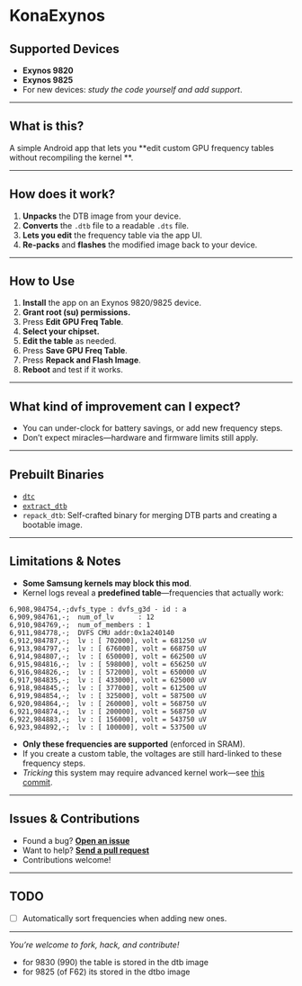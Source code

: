 # KonaExynos

## Supported Devices

- **Exynos 9820**
- **Exynos 9825**
- For new devices: _study the code yourself and add support_.

---

## What is this?

A simple Android app that lets you **edit custom GPU frequency tables without recompiling the kernel
**.

---

## How does it work?

1. **Unpacks** the DTB image from your device.
2. **Converts** the `.dtb` file to a readable `.dts` file.
3. **Lets you edit** the frequency table via the app UI.
4. **Re-packs** and **flashes** the modified image back to your device.

---

## How to Use

1. **Install** the app on an Exynos 9820/9825 device.
2. **Grant root (su) permissions.**
3. Press **Edit GPU Freq Table**.
4. **Select your chipset.**
5. **Edit the table** as needed.
6. Press **Save GPU Freq Table**.
7. Press **Repack and Flash Image**.
8. **Reboot** and test if it works.

---

## What kind of improvement can I expect?

- You can under-clock for battery savings, or add new frequency steps.
- Don’t expect miracles—hardware and firmware limits still apply.

---

## Prebuilt Binaries

- [`dtc`](https://github.com/xzr467706992/dtc-aosp/tree/standalone)
- [`extract_dtb`](https://github.com/PabloCastellano/extract-dtb)
- `repack_dtb`: Self-crafted binary for merging DTB parts and creating a bootable image.

---

## Limitations & Notes

- **Some Samsung kernels may block this mod**.
- Kernel logs reveal a **predefined table**—frequencies that actually work:

```
6,908,984754,-;dvfs_type : dvfs_g3d - id : a
6,909,984761,-;  num_of_lv      : 12
6,910,984769,-;  num_of_members : 1
6,911,984778,-;  DVFS CMU addr:0x1a240140
6,912,984787,-;  lv : [ 702000], volt = 681250 uV 
6,913,984797,-;  lv : [ 676000], volt = 668750 uV
6,914,984807,-;  lv : [ 650000], volt = 662500 uV
6,915,984816,-;  lv : [ 598000], volt = 656250 uV
6,916,984826,-;  lv : [ 572000], volt = 650000 uV
6,917,984835,-;  lv : [ 433000], volt = 625000 uV
6,918,984845,-;  lv : [ 377000], volt = 612500 uV
6,919,984854,-;  lv : [ 325000], volt = 587500 uV
6,920,984864,-;  lv : [ 260000], volt = 568750 uV 
6,921,984874,-;  lv : [ 200000], volt = 568750 uV
6,922,984883,-;  lv : [ 156000], volt = 543750 uV
6,923,984892,-;  lv : [ 100000], volt = 537500 uV
```

- **Only these frequencies are supported** (enforced in SRAM).
- If you create a custom table, the voltages are still hard-linked to these frequency steps.
- _Tricking_ this system may require advanced kernel
  work—see [this commit](https://github.com/Creeeeger/Galaxy_S10_5G_Kernel/commit/da293bfb95effcfcba1900a4a3fb15a95b471ef9#diff-830b66ed3916a0a50cb5b270b4a2b5d1ace91f93ccac5534b69c041558aba923).

---

## Issues & Contributions

- Found a bug? **[Open an issue](../../issues)**
- Want to help? **[Send a pull request](../../pulls)**
- Contributions welcome!

---

## TODO

- [ ] Automatically sort frequencies when adding new ones.

---

_You’re welcome to fork, hack, and contribute!_


- for 9830 (990) the table is stored in the dtb image
- for 9825 (of F62) its stored in the dtbo image
